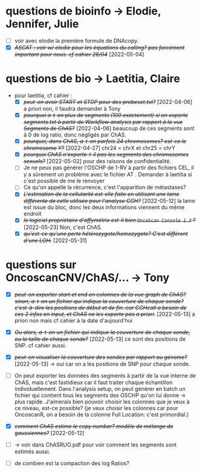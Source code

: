 # questions de bioinfo -> Elodie, Jennifer, Julie
* [ ] voir avec elodie la première formule de DNAcopy.
* [X] ~~*ASCAT : voir w/ elodie pour les équations du calling? pas forcément important pour nous. cf cahier 26/04*~~ [2022-05-04]
# questions de bio -> Laetitia, Claire
- pour laetitia, cf cahier :
    - [X] ~~*peut-on avoir START et STOP pour des probeset.txt?*~~ [2022-04-06] a priori non, il faudra demander à Tony
    - [X] ~~*pourquoi a-t-on plus de segments (100 exactement) si on exporte segments.txt à partir de Workflow analysis par rapport à la vue Segments de ChAS?*~~ [2022-04-06] beaucoup de ces segments sont à 0 de log ratio, donc négligés par ChAS.
    * [X] ~~*pourquoi, dans ChAS, a-t-on parfois 24 chromosomes? est-ce le chromosome Y?*~~ [2022-04-27] chr24 = chrX et chr25 = chrY
    * [X] ~~*pourquoi ChAS n'exporte-t-il pas les segments des chromosomes sexuels?*~~ [2022-05-02] pour des raisons de confidentialité.
    * [ ] Je ne peux pas générer l'OSCHP de 1-RV à partir des fichiers CEL, il y a sûrement un problème avec le fichier AT . Demander à laetitia si c'est possible de me le renvoyer
    * [ ] Ce qu'on appelle la récurrence, c'est l'apparition de métastases?
    * [X] ~~*L'estimation de la cellularité est-elle faite en utilisant une lame différente de celle utilisée pour l'analyse CGH?*~~ [2022-05-12] la lame est issue du bloc, donc les deux informations viennent du même endroit
    * [X] ~~*le logiciel propriétaire d'affymétrix est-il bien `OncoScan Console 1.3` ?*~~ [2022-05-23] Non, c'est ChAS.
    * [X] ~~*qu'est-ce qu'une perte hétérozygote/homozygote? C'est différent d'une LOH.*~~ [2022-05-31] 
# questions sur OncoscanCNV/ChAS/... -> Tony
* [X] ~~*peut-on exporter start et end en colonnes de la vue graph de ChAS? sinon, a-t-on un fichier qui indique la couverture de chaque sonde? c'est-à-dire les positions de début et de fin. car CGHcall a besoin de ces 2 infos en input, et ChAS ne les exporte pas a priori.*~~ [2022-05-13] a priori non mais cf cahier à la date d'aujourd'hui
* [X] ~~*Ou alors, a-t-on un fichier qui indique la couverture de chaque sonde, ou la taille de chaque sonde?*~~ [2022-05-13] ce sont des positions de SNP. cf cahier aussi.
* [X] ~~*peut-on visualiser la couverture des sondes par rapport au génome?*~~ [2022-05-13] -> oui car on a les positions de SNP pour chaque sonde.
* [ ] On peut exporter les données des segments à partir de la vue interne de ChAS, mais c'est fastidieux car il faut traiter chaque échantillon individuellement. Dans l'analysis setup, on peut générer en batch un fichier qui contient tous les segments des OSCHP qu'on lui donne -> plus rapide. J'aimerais bien pouvoir choisir les colonnes que je veux à ce niveau, est-ce possible? (je veux choisir les colonnes car pour OncoscanR, on a besoin de la colonne Full Location: c'est primordial.)
* [X] ~~*comment ChAS estime le copy number? modèle de mélange de gaussiennes?*~~ [2022-05-12]
* [ ] -> voir dans ChASRUO.pdf pour voir comment les segments sont estimés aussi.
* [ ] de combien est la compaction des log Ratios?

